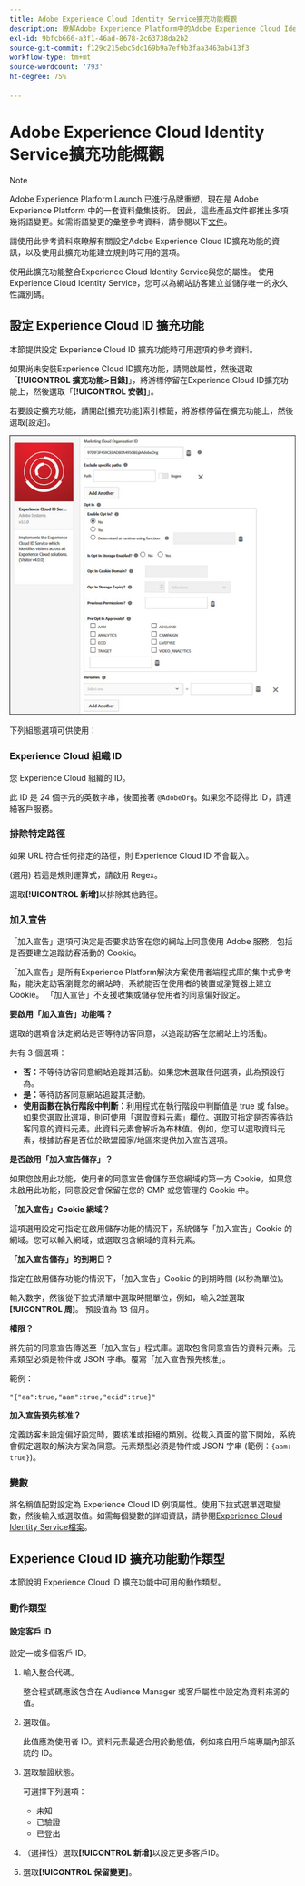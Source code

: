 ```yaml
---
title: Adobe Experience Cloud Identity Service擴充功能概觀
description: 瞭解Adobe Experience Platform中的Adobe Experience Cloud Identity服務標籤擴充功能。
exl-id: 9bfcb666-a3f1-46ad-8678-2c63738da2b2
source-git-commit: f129c215ebc5dc169b9a7ef9b3faa3463ab413f3
workflow-type: tm+mt
source-wordcount: '793'
ht-degree: 75%

---
```


# Adobe Experience Cloud Identity Service擴充功能概觀

>[!NOTE]
>
>Adobe Experience Platform Launch 已進行品牌重塑，現在是 Adobe Experience Platform 中的一套資料彙集技術。 因此，這些產品文件都推出多項幾術語變更。如需術語變更的彙整參考資料，請參閱以下[文件](../../../term-updates.md)。

請使用此參考資料來瞭解有關設定Adobe Experience Cloud ID擴充功能的資訊，以及使用此擴充功能建立規則時可用的選項。

使用此擴充功能整合Experience Cloud Identity Service與您的屬性。 使用Experience Cloud Identity Service，您可以為網站訪客建立並儲存唯一的永久性識別碼。

## 設定 Experience Cloud ID 擴充功能

本節提供設定 Experience Cloud ID 擴充功能時可用選項的參考資料。

如果尚未安裝Experience Cloud ID擴充功能，請開啟屬性，然後選取「**[!UICONTROL 擴充功能>目錄]**」，將游標停留在Experience Cloud ID擴充功能上，然後選取「**[!UICONTROL 安裝]**」。

若要設定擴充功能，請開啟[擴充功能]索引標籤，將游標停留在擴充功能上，然後選取[設定]。**&#x200B;**

![](../../../images/optin.jpg)

下列組態選項可供使用：

### Experience Cloud 組織 ID

您 Experience Cloud 組織的 ID。

此 ID 是 24 個字元的英數字串，後面接著 `@AdobeOrg`。如果您不認得此 ID，請連絡客戶服務。

### 排除特定路徑

如果 URL 符合任何指定的路徑，則 Experience Cloud ID 不會載入。

(選用) 若這是規則運算式，請啟用 Regex。

選取&#x200B;**[!UICONTROL 新增]**&#x200B;以排除其他路徑。

### 加入宣告

「加入宣告」選項可決定是否要求訪客在您的網站上同意使用 Adobe 服務，包括是否要建立追蹤訪客活動的 Cookie。

「加入宣告」是所有Experience Platform解決方案使用者端程式庫的集中式參考點，能決定訪客瀏覽您的網站時，系統能否在使用者的裝置或瀏覽器上建立Cookie。 「加入宣告」不支援收集或儲存使用者的同意偏好設定。

**要啟用「加入宣告」功能嗎？**

選取的選項會決定網站是否等待訪客同意，以追蹤訪客在您網站上的活動。

共有 3 個選項：

* **否：**&#x200B;不等待訪客同意網站追蹤其活動。如果您未選取任何選項，此為預設行為。
* **是：**&#x200B;等待訪客同意網站追蹤其活動。
* **使用函數在執行階段中判斷：**&#x200B;利用程式在執行階段中判斷值是 true 或 false。如果您選取此選項，則可使用「選取資料元素」欄位。選取可指定是否等待訪客同意的資料元素。此資料元素會解析為布林值。例如，您可以選取資料元素，根據訪客是否位於歐盟國家/地區來提供加入宣告選項。

**是否啟用「加入宣告儲存」？**

如果您啟用此功能，使用者的同意宣告會儲存至您網域的第一方 Cookie。如果您未啟用此功能，同意設定會保留在您的 CMP 或您管理的 Cookie 中。

**「加入宣告」Cookie 網域？**

這項選用設定可指定在啟用儲存功能的情況下，系統儲存「加入宣告」Cookie 的網域。您可以輸入網域，或選取包含網域的資料元素。

**「加入宣告儲存」的到期日？**

指定在啟用儲存功能的情況下，「加入宣告」Cookie 的到期時間 (以秒為單位)。

輸入數字，然後從下拉式清單中選取時間單位，例如，輸入2並選取&#x200B;**[!UICONTROL 周]**。 預設值為 13 個月。

**權限？**

將先前的同意宣告傳送至「加入宣告」程式庫。選取包含同意宣告的資料元素。元素類型必須是物件或 JSON 字串。覆寫「加入宣告預先核准」。

範例：

`"{"aa":true,"aam":true,"ecid":true}"`

**加入宣告預先核准？**

定義訪客未設定偏好設定時，要核准或拒絕的類別。從載入頁面的當下開始，系統會假定選取的解決方案為同意。元素類型必須是物件或 JSON 字串 (範例：`{aam: true}`)。

### 變數

將名稱值配對設定為 Experience Cloud ID 例項屬性。使用下拉式選單選取變數，然後輸入或選取值。如需每個變數的詳細資訊，請參閱[Experience Cloud Identity Service檔案](https://experiencecloud.adobe.com/resources/help/zh_TW/mcvid/mcvid-overview.html)。

## Experience Cloud ID 擴充功能動作類型

本節說明 Experience Cloud ID 擴充功能中可用的動作類型。

### 動作類型

#### 設定客戶 ID

設定一或多個客戶 ID。

1. 輸入整合代碼。

   整合程式碼應該包含在 Audience Manager 或客戶屬性中設定為資料來源的值。

1. 選取值。

   此值應為使用者 ID。資料元素最適合用於動態值，例如來自用戶端專屬內部系統的 ID。

1. 選取驗證狀態。

   可選擇下列選項：

   * 未知
   * 已驗證
   * 已登出

1. （選擇性）選取&#x200B;**[!UICONTROL 新增]**&#x200B;以設定更多客戶ID。
1. 選取&#x200B;**[!UICONTROL 保留變更]**。
